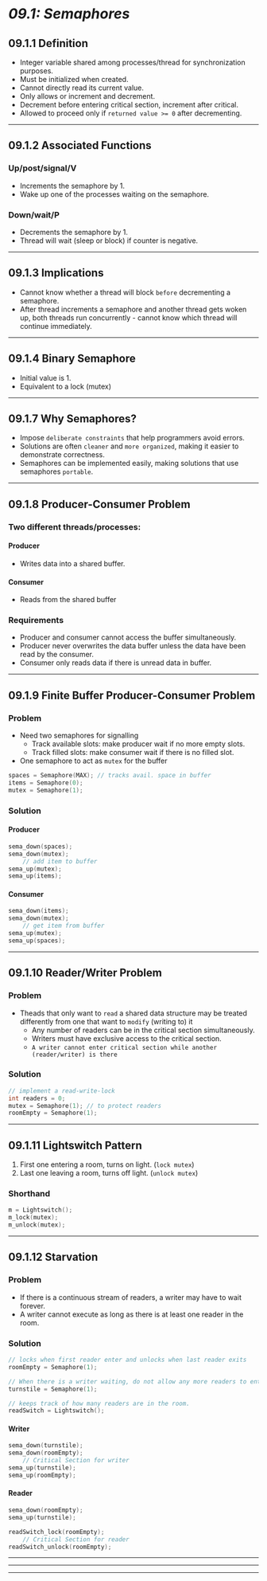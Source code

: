 # _09.1: Semaphores_
## __09.1.1 Definition__
- Integer variable shared among processes/thread for synchronization purposes.
- Must be initialized when created.
- Cannot directly read its current value.
- Only allows or increment and decrement.
- Decrement before entering critical section, increment after critical.
- Allowed to proceed only if `returned value >= 0` after decrementing.
--------------------------------------------------
## __09.1.2 Associated Functions__
### Up/post/signal/V
- Increments the semaphore by 1.
- Wake up one of the processes waiting on the semaphore.

### Down/wait/P
- Decrements the semaphore by 1.
- Thread will wait (sleep or block) if counter is negative.
--------------------------------------------------
## __09.1.3 Implications__
- Cannot know whether a thread will block `before` decrementing a semaphore.
- After thread increments a semaphore and another thread gets woken up, both threads run concurrently - cannot know which thread will continue immediately.
--------------------------------------------------
## __09.1.4 Binary Semaphore__
- Initial value is 1.
- Equivalent to a lock (mutex)
--------------------------------------------------
## __09.1.7 Why Semaphores?__
- Impose `deliberate constraints` that help programmers avoid errors.
- Solutions are often `cleaner` and `more organized`, making it easier to demonstrate correctness.
- Semaphores can be implemented easily, making solutions that use semaphores `portable`.
--------------------------------------------------
## __09.1.8 Producer-Consumer Problem__
### Two different threads/processes:
#### Producer
- Writes data into a shared buffer.

#### Consumer
- Reads from the shared buffer

### Requirements
- Producer and consumer cannot access the buffer simultaneously.
- Producer never overwrites the data buffer unless the data have been read by the consumer.
- Consumer only reads data if there is unread data in buffer.
--------------------------------------------------
## __09.1.9 Finite Buffer Producer-Consumer Problem__
### Problem
- Need two semaphores for signalling
    - Track available slots: make producer wait if no more empty slots.
    - Track filled slots: make consumer wait if there is no filled slot.
- One semaphore to act as `mutex` for the buffer
```c
spaces = Semaphore(MAX); // tracks avail. space in buffer
items = Semaphore(0);
mutex = Semaphore(1);
```

### Solution
#### Producer
```c
sema_down(spaces);
sema_down(mutex);
    // add item to buffer
sema_up(mutex);
sema_up(items);
```

#### Consumer
```c
sema_down(items);
sema_down(mutex);
    // get item from buffer
sema_up(mutex);
sema_up(spaces);
```
--------------------------------------------------
## __09.1.10 Reader/Writer Problem__
### Problem
- Theads that only want to `read` a shared data structure may be treated differently from one that want to `modify` (writing to) it
    - Any number of readers can be in the critical section simultaneously.
    - Writers must have exclusive access to the critical section.
    - `A writer cannot enter critical section while another (reader/writer) is there`

### Solution
```c
// implement a read-write-lock
int readers = 0;
mutex = Semaphore(1); // to protect readers
roomEmpty = Semaphore(1);
```
--------------------------------------------------
## __09.1.11 Lightswitch Pattern__
1. First one entering a room, turns on light. (`lock mutex`)
2. Last one leaving a room, turns off light. (`unlock mutex`)

### Shorthand
```c
m = Lightswitch();
m_lock(mutex);
m_unlock(mutex);
```
--------------------------------------------------
## __09.1.12 Starvation__
### Problem
- If there is a continuous stream of readers, a writer may have to wait forever.
- A writer cannot execute as long as there is at least one reader in the room.

### Solution
```c
// locks when first reader enter and unlocks when last reader exits
roomEmpty = Semaphore(1); 

// When there is a writer waiting, do not allow any more readers to enter.
turnstile = Semaphore(1);

// keeps track of how many readers are in the room.
readSwitch = Lightswitch();
```

#### Writer
```c
sema_down(turnstile);
sema_down(roomEmpty);
    // Critical Section for writer
sema_up(turnstile);
sema_up(roomEmpty);
```

#### Reader
```c
sema_down(roomEmpty);
sema_up(turnstile);

readSwitch_lock(roomEmpty);
    // Critical Section for reader
readSwitch_unlock(roomEmpty);
```
--------------------------------------------------
--------------------------------------------------
--------------------------------------------------